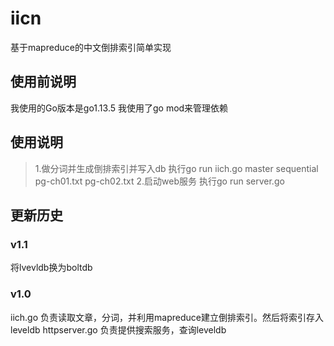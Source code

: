 # iicn
基于mapreduce的中文倒排索引简单实现

## 使用前说明
我使用的Go版本是go1.13.5
我使用了go mod来管理依赖

## 使用说明
> 1.做分词并生成倒排索引并写入db
执行go run iich.go master sequential pg-ch01.txt pg-ch02.txt
> 2.启动web服务
执行go run server.go

## 更新历史
### v1.1
将lvevldb换为boltdb
### v1.0
iich.go 负责读取文章，分词，并利用mapreduce建立倒排索引。然后将索引存入leveldb
httpserver.go 负责提供搜索服务，查询leveldb

